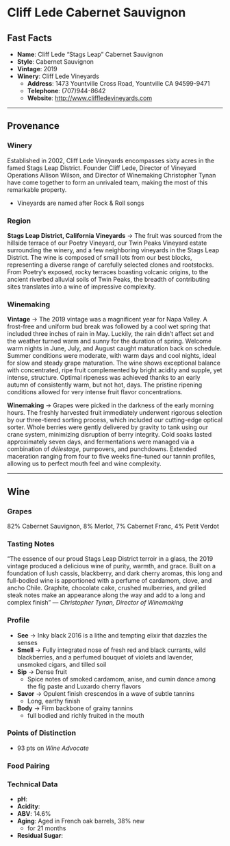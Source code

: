 # Cliff Lede Cabernet Sauvignon
## Fast Facts
 - **Name**: Cliff Lede “Stags Leap” Cabernet Sauvignon
 - **Style**: Cabernet Sauvignon
 - **Vintage**: 2019
 - **Winery**: Cliff Lede Vineyards
     - **Address**: 1473 Yountville Cross Road, Yountville CA 94599-9471
     - **Telephone**: (707)944-8642
     - **Website**: http://www.cliffledevineyards.com
 - - - 

## Provenance
### Winery
Established in 2002, Cliff Lede Vineyards encompasses sixty acres in the famed Stags Leap District. Founder Cliff Lede, Director of Vineyard Operations Allison Wilson, and Director of Winemaking Christopher Tynan have come together to form an unrivaled team, making the most of this remarkable property.
 - Vineyards are named after Rock & Roll songs

### Region
**Stags Leap District, California**
**Vineyards**  → The fruit was sourced from the hillside terrace of our Poetry Vineyard, our Twin Peaks Vineyard estate surrounding the winery, and a few neighboring vineyards in the Stags Leap District. The wine is composed of small lots from our best blocks, representing a diverse range of carefully selected clones and rootstocks. From Poetry’s exposed, rocky terraces boasting volcanic origins, to the ancient riverbed alluvial soils of Twin Peaks, the breadth of contributing sites translates into a wine of impressive complexity.

### Winemaking 
**Vintage** → The 2019 vintage was a magnificent year for Napa Valley. A frost-free and uniform bud break was followed by a cool wet spring that included three inches of rain in May. Luckily, the rain didn’t affect set and the weather turned warm and sunny for the duration of spring. Welcome warm nights in June, July, and August caught maturation back on schedule. Summer conditions were moderate, with warm days and cool nights, ideal for slow and steady grape maturation. The wine shows exceptional balance with concentrated, ripe fruit complemented by bright acidity and supple, yet intense, structure. Optimal ripeness was achieved thanks to an early autumn of consistently warm, but not hot, days. The pristine ripening conditions allowed for very intense fruit flavor concentrations.

**Winemaking** → Grapes were picked in the darkness of the early morning hours. The freshly harvested fruit immediately underwent rigorous selection by our three-tiered sorting process, which included our cutting-edge optical sorter. Whole berries were gently delivered by gravity to tank using our crane system, minimizing disruption of berry integrity. Cold soaks lasted approximately seven days, and fermentations were managed via a combination of *délestage*, pumpovers, and punchdowns. Extended maceration ranging from four to five weeks fine-tuned our tannin profiles, allowing us to perfect mouth feel and wine complexity.
- - - -

## Wine
### Grapes
82% Cabernet Sauvignon, 8% Merlot, 7% Cabernet Franc, 4% Petit Verdot

### Tasting Notes
“The essence of our proud Stags Leap District terroir in a glass, the 2019 vintage produced a delicious wine of purity, warmth, and grace. Built on a foundation of lush cassis, blackberry, and dark cherry aromas, this long and full-bodied wine is apportioned with a perfume of cardamom, clove, and ancho Chile. Graphite, chocolate cake, crushed mulberries, and grilled steak notes make an appearance along the way and add to a long and complex finish” — *Christopher Tynan, Director of Winemaking*

### Profile 
 - **See** →  Inky black 2016 is a lithe and tempting elixir that dazzles the senses
 - **Smell** → Fully integrated nose of fresh red and black currants, wild blackberries, and a perfumed bouquet of violets and lavender, unsmoked cigars, and tilled soil
 - **Sip** → Dense fruit
     - Spice notes of smoked cardamom, anise, and cumin dance among the fig paste and Luxardo cherry flavors
 - **Savor** → Opulent finish crescendos in a wave of subtle tannins
     - Long, earthy finish
 - **Body** → Firm backbone of grainy tannins
     - full bodied and richly fruited in the mouth

### Points of Distinction
 - 93 pts on *Wine Advocate*

### Food Pairing

### Technical Data
 - **pH**: 
 - **Acidity**: 
 - **ABV**: 14.6%
 - **Aging**: Aged in French oak barrels, 38% new 
     - for 21 months
 - **Residual Sugar**: 
